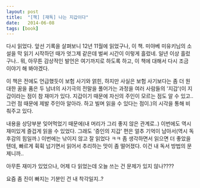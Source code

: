 ```yaml
---
layout: post
title:  "[책] [재독] 나는 지갑이다"
date:   2014-06-08
tags: [book]
---
```


다시 읽었다. 앞선 기록을 살펴보니 12년 11월에 읽었구나, 이 책. 미야베 미유키님의 소설을 막 읽기 시작하던 때가 엇그제 같은데 벌써 시간이 이렇게 흘렀네. 일년 이상 흘렀구나.. 뭐, 아무튼 감상적인 발언은 여기까지로 하도록 하고, 이 책에 대해서 다시 조금 이야기 해 봐야겠다. 

  이 책은 전에도 언급했듯이 보험 사기와 얽힌, 하지만 사실은 보험 사기보다는 좀 더 원대한 꿈을 품은 두 남녀의 사기극의 전말을 풀어가는 과정을 여러 사람들의 '지갑'(이 지갑이라는 점이 참 재미가 있다. 지갑이기 때문에 자신의 주인이 모르는 점도 알 수 있고.. 그런 점 때문에 제발 주인아 알아라. 하고 빌며 읽을 수 있다는 점이.)의 시각을 통해 비춰주고 있다. 

  내용을 상당부분 잊어먹었기 때문에(내 머리가 그리 좋지 않은 관계로..) 이번에도 역시 재미있게 즐겁게 읽을 수 있었다. 그래도 '증인의 지갑' 편은 얼추 기억이 남아서(역시 독후감의 힘일까.) 이번에는 낚이지 않고 잘 읽었다 ㅋㅋ 좀 생각하면서 읽으면 더 좋았을텐데, 빠르게 휙휙 넘기면서 읽어서 추리하는 맛이 좀 떨어졌다. 이건 내 독서 방법의 문제니까.. 

  아무튼 재미가 있었으나, 어제 다 읽었는데 오늘 쓰는 건 문제가 있지 않나???? 

  요즘 좀 진이 빠지는 기분인 건 내 착각일지..?